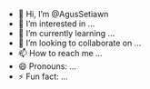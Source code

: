 - 👋 Hi, I’m @AgusSetiawn
- 👀 I’m interested in ...
- 🌱 I’m currently learning ...
- 💞️ I’m looking to collaborate on ...
- 📫 How to reach me ...
- 😄 Pronouns: ...
- ⚡ Fun fact: ...

<!---
AgusSetiawn/AgusSetiawn is a ✨ special ✨ repository because its `README.md` (this file) appears on your GitHub profile.
You can click the Preview link to take a look at your changes.
--->
